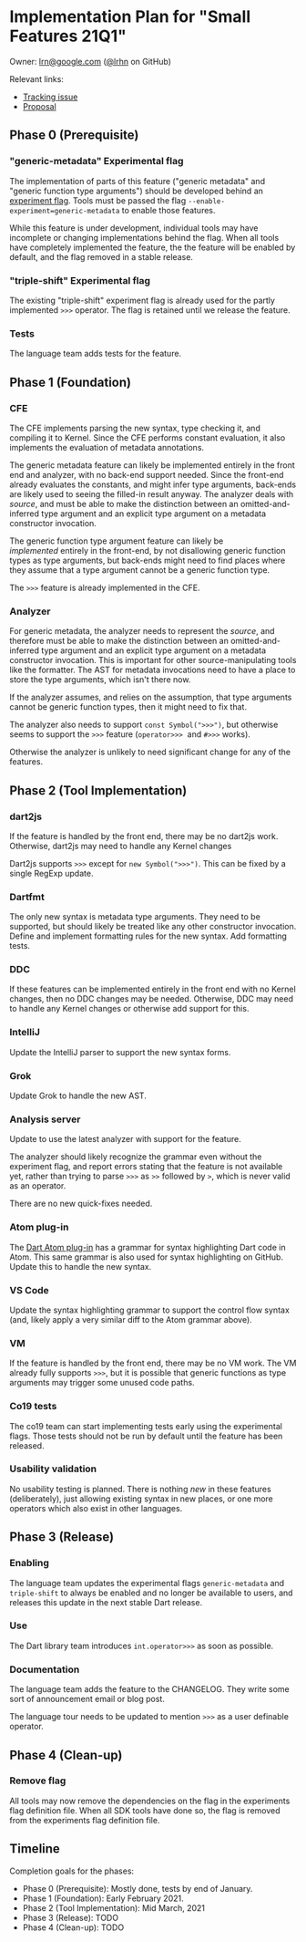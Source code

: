 # Implementation Plan for "Small Features 21Q1"

Owner: lrn@google.com ([@lrhn](https://github.com/lrhn/) on GitHub)

Relevant links:

* [Tracking issue](https://github.com/dart-lang/language/issues/)
* [Proposal](https://github.com/dart-lang/language/blob/master/working/small-features-21q1/feature-specification.md)

## Phase 0 (Prerequisite)

### "generic-metadata" Experimental flag

The implementation of parts of this feature ("generic metadata" and "generic function type arguments") should be developed behind an [experiment
flag][]. Tools must be passed the flag
`--enable-experiment=generic-metadata` to enable those features.

[experiment flag]: https://github.com/dart-lang/sdk/blob/master/docs/process/experimental-flags.md

While this feature is under development, individual tools may have incomplete or
changing implementations behind the flag. When all tools have completely
implemented the feature, the the feature will be enabled by default, and the
flag removed in a stable release.

### "triple-shift" Experimental flag

The existing "triple-shift" experiment flag is already used for the partly implemented `>>>` operator. The flag is retained until we release the feature.

### Tests

The language team adds tests for the feature.

## Phase 1 (Foundation)

### CFE

The CFE implements parsing the new syntax, type checking it, and compiling it to
Kernel. Since the CFE performs constant evaluation, it also
implements the evaluation of metadata annotations.

The generic metadata feature can likely be implemented entirely in the front end and analyzer, with no back-end
support needed. Since the front-end already evaluates the constants, and might infer type arguments, back-ends are likely used to seeing the filled-in result anyway. The analyzer deals with *source*, and must be able to make the distinction between an omitted-and-inferred type argument and an explicit type argument on a metadata constructor invocation.

The generic function type argument feature can likely be *implemented* entirely in the front-end, by not disallowing generic function types as type arguments, but back-ends might need to find places where they assume that a type argument cannot be a generic function type.

The `>>>` feature is already implemented in the CFE.

### Analyzer

For generic metadata, the analyzer needs to represent the *source*, and therefore must be able to make the distinction between an omitted-and-inferred type argument and an explicit type argument on a metadata constructor invocation. This is important for other source-manipulating tools like the formatter. The AST for metadata invocations need to have a place to store the type arguments, which isn't there now.

If the analyzer assumes, and relies on the assumption, that type arguments cannot be generic function types, then it might need to fix that.

The analyzer also needs to support `const Symbol(">>>")`, but otherwise seems to support the `>>>` feature (`operator>>>`  and `#>>>` works).

Otherwise the analyzer is unlikely to need significant change for any of the features.

## Phase 2 (Tool Implementation)

### dart2js

If the feature is handled by the front end, there may be no dart2js work.
Otherwise, dart2js may need to handle any Kernel changes 

Dart2js supports `>>>` except for `new Symbol(">>>")`. This can be fixed by a single RegExp update.

### Dartfmt

The only new syntax is metadata type arguments. They need to be supported, but should likely be treated like any other constructor invocation. Define and implement formatting rules for the new syntax. Add formatting tests.

### DDC

If these features can be implemented entirely in the front end with no Kernel
changes, then no DDC changes may be needed.
Otherwise, DDC may need to handle any Kernel changes or otherwise add support
for this.

### IntelliJ

Update the IntelliJ parser to support the new syntax forms.

### Grok

Update Grok to handle the new AST.

### Analysis server

Update to use the latest analyzer with support for the feature. 

The analyzer should likely recognize the grammar even without the experiment flag, and report errors stating that the feature is not available yet, rather than trying to parse `>>>` as `>>` followed by `>`, which is never valid as an operator.

There are no new quick-fixes needed.

### Atom plug-in

The [Dart Atom plug-in][atom] has a grammar for syntax highlighting Dart code in
Atom. This same grammar is also used for syntax highlighting on GitHub. Update
this to handle the new syntax.

[atom]: https://github.com/dart-atom/dart

### VS Code

Update the syntax highlighting grammar to support the control flow syntax (and,
likely apply a very similar diff to the Atom grammar above).

### VM

If the feature is handled by the front end, there may be no VM work. The VM already fully supports `>>>`, but it is possible that generic functions as type arguments may trigger some unused code paths.

### Co19 tests

The co19 team can start implementing tests early using the experimental flags.
Those tests should not be run by default until the feature has been released.

### Usability validation

No usability testing is planned. There is nothing *new* in these features (deliberately), just allowing existing syntax in new places, or one more operators which also exist in other languages.

## Phase 3 (Release)

### Enabling

The language team updates the experimental flags `generic-metadata` and `triple-shift` to
always be enabled and no longer be available to users, and releases this update
in the next stable Dart release.

### Use

The Dart library team introduces `int.operator>>>` as soon as possible.

### Documentation

The language team adds the feature to the CHANGELOG. They write some sort of
announcement email or blog post.

The language tour needs to be updated to mention `>>>` as a user definable
operator.

## Phase 4 (Clean-up)

### Remove flag

All tools may now remove the dependencies on the flag in the experiments flag
definition file. When all SDK tools have done so, the flag is removed from the
experiments flag definition file.

## Timeline

Completion goals for the phases:

*   Phase 0 (Prerequisite): Mostly done, tests by end of January.
*   Phase 1 (Foundation): Early February 2021.
*   Phase 2 (Tool Implementation): Mid March, 2021
*   Phase 3 (Release): TODO
*   Phase 4 (Clean-up): TODO
